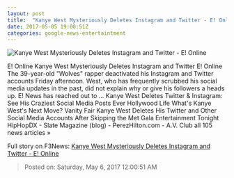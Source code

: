 ```yaml
---
layout: post
title:  "Kanye West Mysteriously Deletes Instagram and Twitter - E! Online"
date: 2017-05-05 19:00:51Z
categories: google-news-entertaintment
---
```


![Kanye West Mysteriously Deletes Instagram and Twitter - E! Online](http://akns-images.eonline.com/eol_images/Entire_Site/201518/rs_300x300-150208180126-60.kanye-grammys.jpg?downsize=600:*&crop=600:315;left,top)

E! Online Kanye West Mysteriously Deletes Instagram and Twitter E! Online The 39-year-old "Wolves" rapper deactivated his Instagram and Twitter accounts Friday afternoon. West, who has frequently scrubbed his social media updates in the past, did not explain why or give his followers a heads up. E! News has reached out to ... Kanye West Deletes Twitter & Instagram: See His Craziest Social Media Posts Ever Hollywood Life What's Kanye West's Next Move? Vanity Fair Kanye West Deletes His Twitter and Other Social Media Accounts After Skipping the Met Gala Entertainment Tonight HipHopDX - Slate Magazine (blog) - PerezHilton.com - A.V. Club all 105 news articles »


Full story on F3News: [Kanye West Mysteriously Deletes Instagram and Twitter - E! Online](http://www.f3nws.com/n/cbGddF)

> Posted on: Saturday, May 6, 2017 12:00:51 AM
